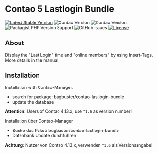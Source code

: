 # Contao 5 Lastlogin Bundle

[![Latest Stable Version](https://poser.pugx.org/bugbuster/contao-lastlogin-bundle/v/stable.svg)](https://packagist.org/packages/bugbuster/contao-lastlogin-bundle)
![Contao Version](https://img.shields.io/badge/Contao-5.3-orange) ![Contao Version](https://img.shields.io/badge/Contao-4.13-orange)
![Packagist PHP Version Support](https://img.shields.io/packagist/php-v/bugbuster/contao-lastlogin-bundle)
![GitHub issues](https://img.shields.io/github/issues/BugBuster1701/contao-lastlogin-bundle)
[![License](https://poser.pugx.org/bugbuster/contao-lastlogin-bundle/license.svg)](https://packagist.org/packages/bugbuster/contao-lastlogin-bundle)


## About

Display the "Last Login" time and "online members" by using Insert-Tags. More details in the manual.

## Installation

Installation with Contao-Manager: 
* search for package: bugbuster/contao-lastlogin-bundle
* update the database

__Attention__: Users of Contao 4.13.x, use `^1.6` as version number! 


Installation über Contao-Manager

* Suche das Paket: bugbuster/contao-lastlogin-bundle
* Datenbank Update durchführen

__Achtung__: Nutzer von Contao 4.13.x, verwenden `^1.6` als Versionsangabe!
